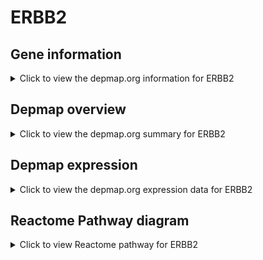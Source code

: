 <h1>ERBB2</h1>

<h2>Gene information</h2>
<details>
  <summary>Click to view the depmap.org information for ERBB2</summary>
  <iframe src="https://depmap.org/portal/gene/ERBB2?tab=about" style="border:none;width:100%;height:800px"></iframe>
</details>

<h2>Depmap overview</h2>
<details>
  <summary>Click to view the depmap.org summary for ERBB2</summary>
  <iframe src="https://depmap.org/portal/gene/ERBB2?tab=overview" style="border:none;width:100%;height:800px"></iframe>
</details>

<h2>Depmap expression</h2>
<details>
  <summary>Click to view the depmap.org expression data for ERBB2</summary>
  <iframe src="https://depmap.org/portal/gene/ERBB2?tab=characterization" style="border:none;width:100%;height:800px"></iframe>
</details>



<h2>Reactome Pathway diagram</h2>
<details>
  <summary>Click to view Reactome pathway for ERBB2</summary>
  <p>TFAP2 (AP-2) family regulates transcription of growth factors and their receptors</p>
  <iframe src="https://reactome.org/PathwayBrowser/#/R-HSA-8866910" style="border:none;width:100%;height:800px"></iframe>
</details>



